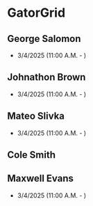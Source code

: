 # GatorGrid

## George Salomon
- 3/4/2025 (11:00 A.M. - )

## Johnathon Brown
- 3/4/2025 (11:00 A.M. - )
## Mateo Slivka
- 3/4/2025 (11:00 A.M. - )
## Cole Smith

## Maxwell Evans
- 3/4/2025 (11:00 A.M. - )
